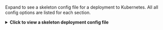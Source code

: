 Expand to see a skeleton config file for a deployment to Kubernetes. All all config options are listed for each section. 

<details><summary><b>Click to view a skeleton deployment config file</b></summary>
<br>
{{< readfile file="/includes/code/k8s-skeleton.yaml" code="true" lang="yaml" >}}
</details>